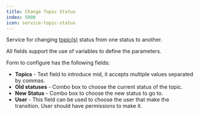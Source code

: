 ```yaml
---
title: Change Topic Status
index: 5000
icon: service-topic-status
---
```


Service for changing [topic(s)](/concepts/topic) status from one status to another.

All fields support the use of variables to define the parameters.

Form to configure has the following fields:

- **Topics** - Text field to introduce mid, it accepts multiple values separated by commas.
- **Old statuses** - Combo box to choose the current status of the topic.
- **New Status** - Combo box to choose the new status to go to.
- **User** - This field can be used to choose the user that make the transition. User should have permissions to make
  it.
